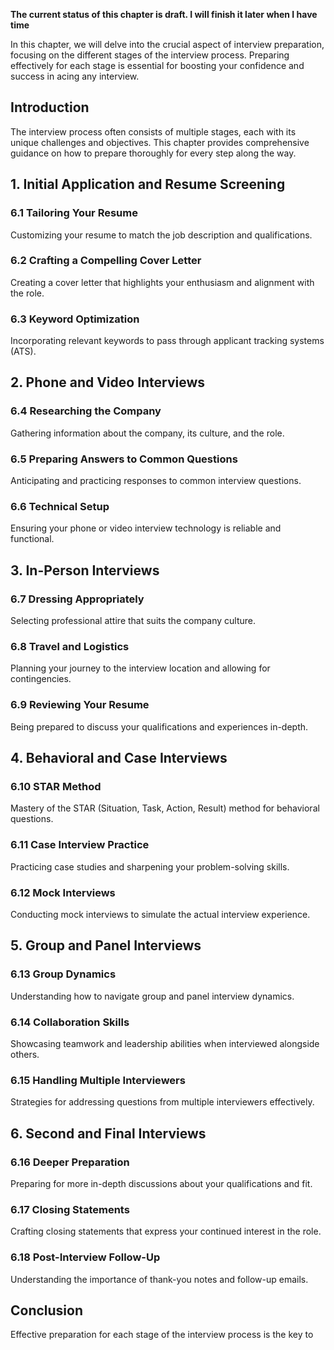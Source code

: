 **The current status of this chapter is draft. I will finish it later when I have time**

In this chapter, we will delve into the crucial aspect of interview preparation, focusing on the different stages of the interview process. Preparing effectively for each stage is essential for boosting your confidence and success in acing any interview.

Introduction
------------

The interview process often consists of multiple stages, each with its unique challenges and objectives. This chapter provides comprehensive guidance on how to prepare thoroughly for every step along the way.

**1. Initial Application and Resume Screening**
-----------------------------------------------

### 6.1 Tailoring Your Resume

Customizing your resume to match the job description and qualifications.

### 6.2 Crafting a Compelling Cover Letter

Creating a cover letter that highlights your enthusiasm and alignment with the role.

### 6.3 Keyword Optimization

Incorporating relevant keywords to pass through applicant tracking systems (ATS).

**2. Phone and Video Interviews**
---------------------------------

### 6.4 Researching the Company

Gathering information about the company, its culture, and the role.

### 6.5 Preparing Answers to Common Questions

Anticipating and practicing responses to common interview questions.

### 6.6 Technical Setup

Ensuring your phone or video interview technology is reliable and functional.

**3. In-Person Interviews**
---------------------------

### 6.7 Dressing Appropriately

Selecting professional attire that suits the company culture.

### 6.8 Travel and Logistics

Planning your journey to the interview location and allowing for contingencies.

### 6.9 Reviewing Your Resume

Being prepared to discuss your qualifications and experiences in-depth.

**4. Behavioral and Case Interviews**
-------------------------------------

### 6.10 STAR Method

Mastery of the STAR (Situation, Task, Action, Result) method for behavioral questions.

### 6.11 Case Interview Practice

Practicing case studies and sharpening your problem-solving skills.

### 6.12 Mock Interviews

Conducting mock interviews to simulate the actual interview experience.

**5. Group and Panel Interviews**
---------------------------------

### 6.13 Group Dynamics

Understanding how to navigate group and panel interview dynamics.

### 6.14 Collaboration Skills

Showcasing teamwork and leadership abilities when interviewed alongside others.

### 6.15 Handling Multiple Interviewers

Strategies for addressing questions from multiple interviewers effectively.

**6. Second and Final Interviews**
----------------------------------

### 6.16 Deeper Preparation

Preparing for more in-depth discussions about your qualifications and fit.

### 6.17 Closing Statements

Crafting closing statements that express your continued interest in the role.

### 6.18 Post-Interview Follow-Up

Understanding the importance of thank-you notes and follow-up emails.

Conclusion
----------

Effective preparation for each stage of the interview process is the key to
